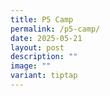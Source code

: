 ```yaml
---
title: P5 Camp
permalink: /p5-camp/
date: 2025-05-21
layout: post
description: ""
image: ""
variant: tiptap
---
```

